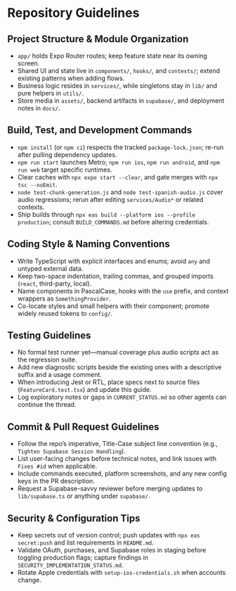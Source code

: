 # Repository Guidelines

## Project Structure & Module Organization
- `app/` holds Expo Router routes; keep feature state near its owning screen.
- Shared UI and state live in `components/`, `hooks/`, and `contexts/`; extend existing patterns when adding flows.
- Business logic resides in `services/`, while singletons stay in `lib/` and pure helpers in `utils/`.
- Store media in `assets/`, backend artifacts in `supabase/`, and deployment notes in `docs/`.

## Build, Test, and Development Commands
- `npm install` (or `npm ci`) respects the tracked `package-lock.json`; re-run after pulling dependency updates.
- `npm run start` launches Metro; `npm run ios`, `npm run android`, and `npm run web` target specific runtimes.
- Clear caches with `npx expo start --clear`, and gate merges with `npx tsc --noEmit`.
- `node test-chunk-generation.js` and `node test-spanish-audio.js` cover audio regressions; rerun after editing `services/Audio*` or related contexts.
- Ship builds through `npx eas build --platform ios --profile production`; consult `BUILD_COMMANDS.md` before altering credentials.

## Coding Style & Naming Conventions
- Write TypeScript with explicit interfaces and enums; avoid `any` and untyped external data.
- Keep two-space indentation, trailing commas, and grouped imports (`react`, third-party, local).
- Name components in PascalCase, hooks with the `use` prefix, and context wrappers as `SomethingProvider`.
- Co-locate styles and small helpers with their component; promote widely reused tokens to `config/`.

## Testing Guidelines
- No formal test runner yet—manual coverage plus audio scripts act as the regression suite.
- Add new diagnostic scripts beside the existing ones with a descriptive suffix and a usage comment.
- When introducing Jest or RTL, place specs next to source files (`FeatureCard.test.tsx`) and update this guide.
- Log exploratory notes or gaps in `CURRENT_STATUS.md` so other agents can continue the thread.

## Commit & Pull Request Guidelines
- Follow the repo’s imperative, Title-Case subject line convention (e.g., `Tighten Supabase Session Handling`).
- List user-facing changes before technical notes, and link issues with `Fixes #id` when applicable.
- Include commands executed, platform screenshots, and any new config keys in the PR description.
- Request a Supabase-savvy reviewer before merging updates to `lib/supabase.ts` or anything under `supabase/`.

## Security & Configuration Tips
- Keep secrets out of version control; push updates with `npx eas secret:push` and list requirements in `README.md`.
- Validate OAuth, purchases, and Supabase roles in staging before toggling production flags; capture findings in `SECURITY_IMPLEMENTATION_STATUS.md`.
- Rotate Apple credentials with `setup-ios-credentials.sh` when accounts change.
